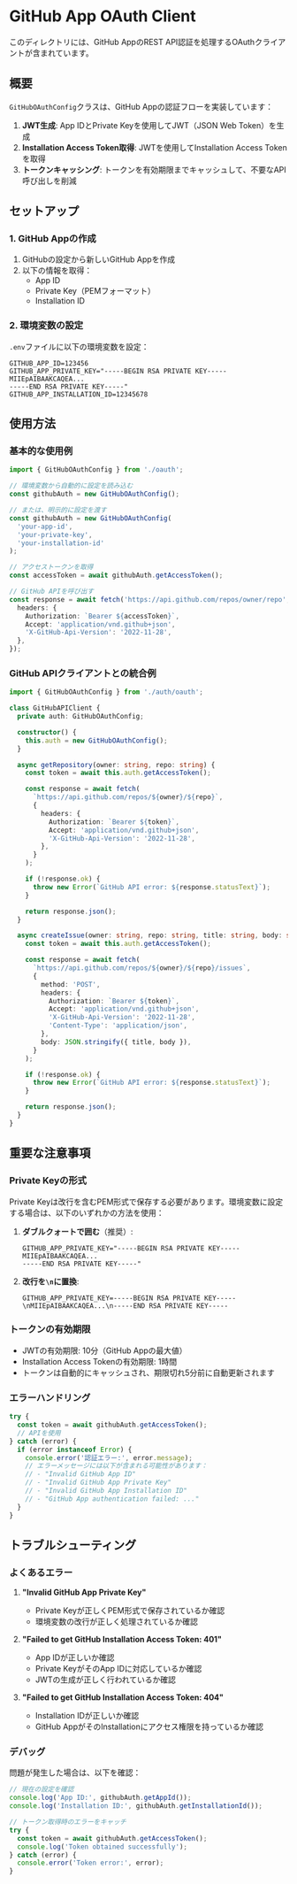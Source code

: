 # GitHub App OAuth Client

このディレクトリには、GitHub AppのREST API認証を処理するOAuthクライアントが含まれています。

## 概要

`GitHubOAuthConfig`クラスは、GitHub Appの認証フローを実装しています：

1. **JWT生成**: App IDとPrivate Keyを使用してJWT（JSON Web Token）を生成
2. **Installation Access Token取得**: JWTを使用してInstallation Access Tokenを取得
3. **トークンキャッシング**: トークンを有効期限までキャッシュして、不要なAPI呼び出しを削減

## セットアップ

### 1. GitHub Appの作成

1. GitHubの設定から新しいGitHub Appを作成
2. 以下の情報を取得：
   - App ID
   - Private Key（PEMフォーマット）
   - Installation ID

### 2. 環境変数の設定

`.env`ファイルに以下の環境変数を設定：

```env
GITHUB_APP_ID=123456
GITHUB_APP_PRIVATE_KEY="-----BEGIN RSA PRIVATE KEY-----
MIIEpAIBAAKCAQEA...
-----END RSA PRIVATE KEY-----"
GITHUB_APP_INSTALLATION_ID=12345678
```

## 使用方法

### 基本的な使用例

```typescript
import { GitHubOAuthConfig } from './oauth';

// 環境変数から自動的に設定を読み込む
const githubAuth = new GitHubOAuthConfig();

// または、明示的に設定を渡す
const githubAuth = new GitHubOAuthConfig(
  'your-app-id',
  'your-private-key',
  'your-installation-id'
);

// アクセストークンを取得
const accessToken = await githubAuth.getAccessToken();

// GitHub APIを呼び出す
const response = await fetch('https://api.github.com/repos/owner/repo', {
  headers: {
    Authorization: `Bearer ${accessToken}`,
    Accept: 'application/vnd.github+json',
    'X-GitHub-Api-Version': '2022-11-28',
  },
});
```

### GitHub APIクライアントとの統合例

```typescript
import { GitHubOAuthConfig } from './auth/oauth';

class GitHubAPIClient {
  private auth: GitHubOAuthConfig;

  constructor() {
    this.auth = new GitHubOAuthConfig();
  }

  async getRepository(owner: string, repo: string) {
    const token = await this.auth.getAccessToken();

    const response = await fetch(
      `https://api.github.com/repos/${owner}/${repo}`,
      {
        headers: {
          Authorization: `Bearer ${token}`,
          Accept: 'application/vnd.github+json',
          'X-GitHub-Api-Version': '2022-11-28',
        },
      }
    );

    if (!response.ok) {
      throw new Error(`GitHub API error: ${response.statusText}`);
    }

    return response.json();
  }

  async createIssue(owner: string, repo: string, title: string, body: string) {
    const token = await this.auth.getAccessToken();

    const response = await fetch(
      `https://api.github.com/repos/${owner}/${repo}/issues`,
      {
        method: 'POST',
        headers: {
          Authorization: `Bearer ${token}`,
          Accept: 'application/vnd.github+json',
          'X-GitHub-Api-Version': '2022-11-28',
          'Content-Type': 'application/json',
        },
        body: JSON.stringify({ title, body }),
      }
    );

    if (!response.ok) {
      throw new Error(`GitHub API error: ${response.statusText}`);
    }

    return response.json();
  }
}
```

## 重要な注意事項

### Private Keyの形式

Private Keyは改行を含むPEM形式で保存する必要があります。環境変数に設定する場合は、以下のいずれかの方法を使用：

1. **ダブルクォートで囲む**（推奨）:

   ```env
   GITHUB_APP_PRIVATE_KEY="-----BEGIN RSA PRIVATE KEY-----
   MIIEpAIBAAKCAQEA...
   -----END RSA PRIVATE KEY-----"
   ```

2. **改行を`\n`に置換**:
   ```env
   GITHUB_APP_PRIVATE_KEY=-----BEGIN RSA PRIVATE KEY-----\nMIIEpAIBAAKCAQEA...\n-----END RSA PRIVATE KEY-----
   ```

### トークンの有効期限

- JWTの有効期限: 10分（GitHub Appの最大値）
- Installation Access Tokenの有効期限: 1時間
- トークンは自動的にキャッシュされ、期限切れ5分前に自動更新されます

### エラーハンドリング

```typescript
try {
  const token = await githubAuth.getAccessToken();
  // APIを使用
} catch (error) {
  if (error instanceof Error) {
    console.error('認証エラー:', error.message);
    // エラーメッセージには以下が含まれる可能性があります：
    // - "Invalid GitHub App ID"
    // - "Invalid GitHub App Private Key"
    // - "Invalid GitHub App Installation ID"
    // - "GitHub App authentication failed: ..."
  }
}
```

## トラブルシューティング

### よくあるエラー

1. **"Invalid GitHub App Private Key"**
   - Private Keyが正しくPEM形式で保存されているか確認
   - 環境変数の改行が正しく処理されているか確認

2. **"Failed to get GitHub Installation Access Token: 401"**
   - App IDが正しいか確認
   - Private KeyがそのApp IDに対応しているか確認
   - JWTの生成が正しく行われているか確認

3. **"Failed to get GitHub Installation Access Token: 404"**
   - Installation IDが正しいか確認
   - GitHub AppがそのInstallationにアクセス権限を持っているか確認

### デバッグ

問題が発生した場合は、以下を確認：

```typescript
// 現在の設定を確認
console.log('App ID:', githubAuth.getAppId());
console.log('Installation ID:', githubAuth.getInstallationId());

// トークン取得時のエラーをキャッチ
try {
  const token = await githubAuth.getAccessToken();
  console.log('Token obtained successfully');
} catch (error) {
  console.error('Token error:', error);
}
```
